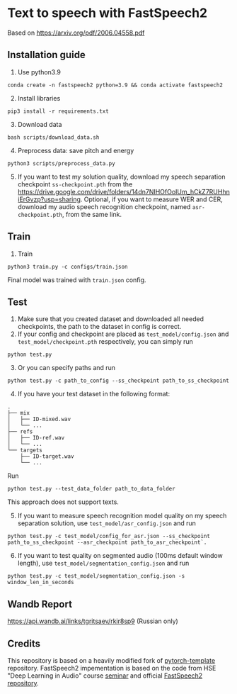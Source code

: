 # Text to speech with FastSpeech2 

Based on https://arxiv.org/pdf/2006.04558.pdf

## Installation guide

1. Use python3.9
```shell
conda create -n fastspeech2 python=3.9 && conda activate fastspeech2
```
2. Install libraries
```shell
pip3 install -r requirements.txt
```
3. Download data
```shell
bash scripts/download_data.sh
```
4. Preprocess data: save pitch and energy
```shell
python3 scripts/preprocess_data.py
```
5. If you want to test my solution quality, download my speech separation checkpoint `ss-checkpoint.pth` from the https://drive.google.com/drive/folders/14dn7NIHOfOoIUm_hCkZ7RUHhniErGvzp?usp=sharing. Optional, if you want to measure WER and CER, download my audio speech recognition checkpoint, named `asr-checkpoint.pth`, from the same link.

## Train 

1. Train
```shell
python3 train.py -c configs/train.json
```
Final model was trained with `train.json` config.

## Test

1. Make sure that you created dataset and downloaded all needed checkpoints, the path to the dataset in config is correct.
2. If your config and checkpoint are placed as `test_model/config.json` and `test_model/checkpoint.pth` respectively, you can simply run
```shell
python test.py
```
3. Or you can specify paths and run 
```shell
python test.py -c path_to_config --ss_checkpoint path_to_ss_checkpoint
```
4. If you have your test dataset in the following format:
```shell
.
├── mix
│   ├── ID-mixed.wav
│   └── ...
├── refs
│   ├── ID-ref.wav
│   └── ...
└── targets
    ├── ID-target.wav
    └── ... 
```
Run
```shell
python test.py --test_data_folder path_to_data_folder
```
This approach does not support texts.

5. If you want to measure speech recognition model quality on my speech separation solution, use `test_model/asr_config.json` and run 
```shell
python test.py -c test_model/config_for_asr.json --ss_checkpoint path_to_ss_checkpoint --asr_checkpoint path_to_asr_checkpoint`.
```
6. If you want to test quality on segmented audio (100ms default window length), use `test_model/segmentation_config.json` and run 
```shell
python test.py -c test_model/segmentation_config.json -s window_len_in_seconds
```

## Wandb Report

https://api.wandb.ai/links/tgritsaev/rkir8sp9 (Russian only)

## Credits

This repository is based on a heavily modified fork
of [pytorch-template](https://github.com/victoresque/pytorch-template) repository. 
FastSpeech2 impementation is based on the code from HSE "Deep Learning in Audio" course [seminar](https://github.com/XuMuK1/dla2023/blob/2023/week07/seminar07.ipynb) and official [FastSpeech2 repository](https://github.com/ming024/FastSpeech2).
